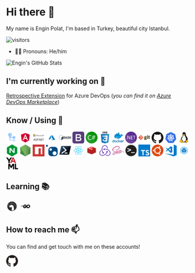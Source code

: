 # Hi there 👋

My name is Engin Polat, I'm based in Turkey, beautiful city Istanbul.

![visitors](https://img.shields.io/badge/dynamic/json?color=informational&label=visitor%20count&query=value&url=https%3A%2F%2Fapi.countapi.xyz%2Fhit%2Fpolatengin.polatengin%2Freadme)

- 🙋‍♂️ Pronouns: He/him

![Engin's GitHub Stats](https://github-readme-stats.vercel.app/api?username=polatengin&show_icons=true)

## I'm currently working on 🔭

[Retrospective Extension](https://github.com/microsoft/vsts-extension-retrospectives) for Azure DevOps (_you can find it on [Azure DevOps Marketplace](https://marketplace.visualstudio.com/items?itemName=ms-devlabs.team-retrospectives)_)

## Know / Using 🧠

<img src="https://github.com/github/explore/blob/master/topics/actions/actions.png?raw=true" height="32" />
<img src="https://github.com/github/explore/blob/master/topics/angular/angular.png?raw=true" height="32" />
<img src="https://github.com/github/explore/blob/master/topics/aspnet/aspnet.png?raw=true" height="32" />
<img src="https://github.com/github/explore/blob/master/topics/azure/azure.png?raw=true" height="32" />
<img src="https://github.com/github/explore/blob/master/topics/bash/bash.png?raw=true" height="32" />
<img src="https://github.com/github/explore/blob/master/topics/bootstrap/bootstrap.png?raw=true" height="32" />
<img src="https://github.com/github/explore/blob/master/topics/csharp/csharp.png?raw=true" height="32" />
<img src="https://github.com/github/explore/blob/master/topics/css/css.png?raw=true" height="32" />
<img src="https://github.com/github/explore/blob/master/topics/docker/docker.png?raw=true" height="32" />
<img src="https://github.com/github/explore/blob/master/topics/dotnet/dotnet.png?raw=true" height="32" />
<img src="https://github.com/github/explore/blob/master/topics/git/git.png?raw=true" height="32" />
<img src="https://github.com/github/explore/blob/master/topics/github/github.png?raw=true" height="32" />
<img src="https://github.com/github/explore/blob/master/topics/kubernetes/kubernetes.png?raw=true" height="32" />
<img src="https://github.com/github/explore/blob/master/topics/linux/linux.png?raw=true" height="32" />
<img src="https://github.com/github/explore/blob/master/topics/nginx/nginx.png?raw=true" height="32" />
<img src="https://github.com/github/explore/blob/master/topics/nodejs/nodejs.png?raw=true" height="32" />
<img src="https://github.com/github/explore/blob/master/topics/npm/npm.png?raw=true" height="32" />
<img src="https://github.com/github/explore/blob/master/topics/nuget/nuget.png?raw=true" height="32" />
<img src="https://github.com/github/explore/blob/master/topics/powershell/powershell.png?raw=true" height="32" />
<img src="https://github.com/github/explore/blob/master/topics/react/react.png?raw=true" height="32" />
<img src="https://github.com/github/explore/blob/master/topics/redis/redis.png?raw=true" height="32" />
<img src="https://github.com/github/explore/blob/master/topics/redux/redux.png?raw=true" height="32" />
<img src="https://github.com/github/explore/blob/master/topics/sass/sass.png?raw=true" height="32" />
<img src="https://github.com/github/explore/blob/master/topics/terminal/terminal.png?raw=true" height="32" />
<img src="https://github.com/github/explore/blob/master/topics/typescript/typescript.png?raw=true" height="32" />
<img src="https://github.com/github/explore/blob/master/topics/ubuntu/ubuntu.png?raw=true" height="32" />
<img src="https://github.com/github/explore/blob/master/topics/visual-studio-code/visual-studio-code.png?raw=true" height="32" />
<img src="https://github.com/github/explore/blob/master/topics/webpack/webpack.png?raw=true" height="32" />
<img src="https://github.com/github/explore/blob/master/topics/yaml/yaml.png?raw=true" height="32" />

## Learning 📚

<img src="https://github.com/github/explore/blob/master/topics/deno/deno.png?raw=true" height="32" />
<img src="https://github.com/github/explore/blob/master/topics/go/go.png?raw=true" height="32" />

## How to reach me 📫

You can find and get touch with me on these accounts!

[<img src="https://github.com/github/explore/blob/master/topics/github-api/github-api.png?raw=true" height="32" />](https://github.com/polatengin)
